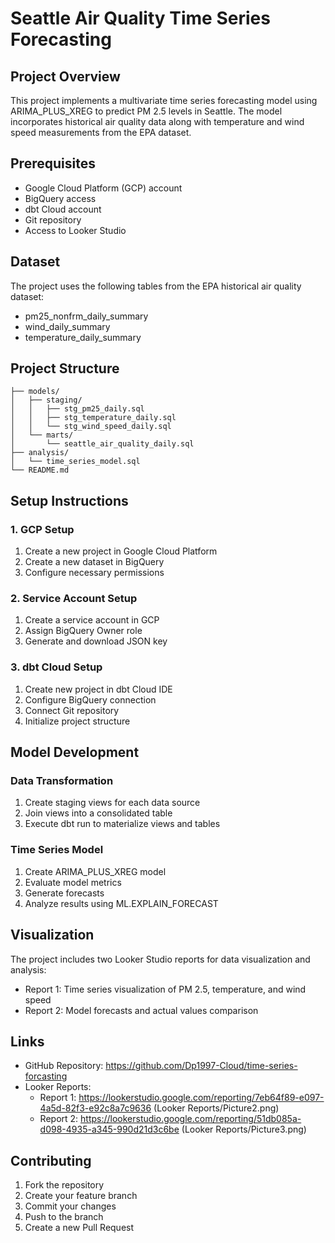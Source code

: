 # Seattle Air Quality Time Series Forecasting

## Project Overview
This project implements a multivariate time series forecasting model using ARIMA_PLUS_XREG to predict PM 2.5 levels in Seattle. The model incorporates historical air quality data along with temperature and wind speed measurements from the EPA dataset.

## Prerequisites
- Google Cloud Platform (GCP) account
- BigQuery access
- dbt Cloud account
- Git repository
- Access to Looker Studio

## Dataset
The project uses the following tables from the EPA historical air quality dataset:
- pm25_nonfrm_daily_summary
- wind_daily_summary
- temperature_daily_summary

## Project Structure
```
├── models/
│   ├── staging/
│   │   ├── stg_pm25_daily.sql
│   │   ├── stg_temperature_daily.sql
│   │   └── stg_wind_speed_daily.sql
│   └── marts/
│       └── seattle_air_quality_daily.sql
├── analysis/
│   └── time_series_model.sql
└── README.md
```

## Setup Instructions

### 1. GCP Setup
1. Create a new project in Google Cloud Platform
2. Create a new dataset in BigQuery
3. Configure necessary permissions

### 2. Service Account Setup
1. Create a service account in GCP
2. Assign BigQuery Owner role
3. Generate and download JSON key

### 3. dbt Cloud Setup
1. Create new project in dbt Cloud IDE
2. Configure BigQuery connection
3. Connect Git repository
4. Initialize project structure

## Model Development

### Data Transformation
1. Create staging views for each data source
2. Join views into a consolidated table
3. Execute dbt run to materialize views and tables

### Time Series Model
1. Create ARIMA_PLUS_XREG model
2. Evaluate model metrics
3. Generate forecasts
4. Analyze results using ML.EXPLAIN_FORECAST

## Visualization
The project includes two Looker Studio reports for data visualization and analysis:
- Report 1: Time series visualization of PM 2.5, temperature, and wind speed
- Report 2: Model forecasts and actual values comparison

## Links
- GitHub Repository: https://github.com/Dp1997-Cloud/time-series-forcasting
- Looker Reports:
  - Report 1: https://lookerstudio.google.com/reporting/7eb64f89-e097-4a5d-82f3-e92c8a7c9636 (Looker Reports/Picture2.png)
  - Report 2: https://lookerstudio.google.com/reporting/51db085a-d098-4935-a345-990d21d3c6be (Looker Reports/Picture3.png)

## Contributing
1. Fork the repository
2. Create your feature branch
3. Commit your changes
4. Push to the branch
5. Create a new Pull Request
